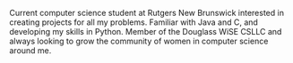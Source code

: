 Current computer science student at Rutgers New Brunswick interested in creating projects for all my problems. Familiar with Java and C, and developing my skills in Python. Member of the Douglass WiSE CSLLC and always looking to grow the community of women in computer science around me.
